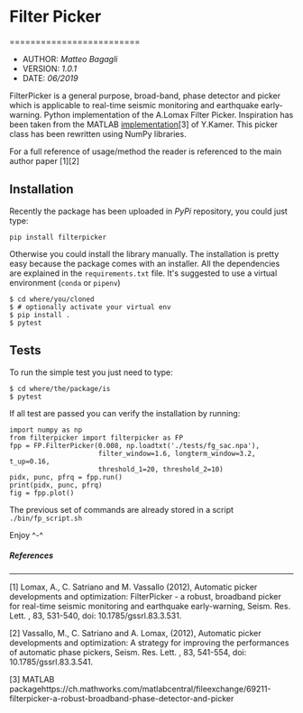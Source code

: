 # Filter Picker
=========================

*  AUTHOR: _Matteo Bagagli_
* VERSION: _1.0.1_
*    DATE: _06/2019_

FilterPicker is a general purpose, broad-band, phase detector and picker which is applicable to real-time seismic monitoring and earthquake early-warning.
Python implementation of the A.Lomax Filter Picker. Inspiration has been taken from the MATLAB [implementation](https://ch.mathworks.com/matlabcentral/fileexchange/69211-filterpicker-a-robust-broadband-phase-detector-and-picker)[3] of Y.Kamer. This picker class has been rewritten using NumPy libraries.

For a full reference of usage/method the reader is referenced to the main author paper [1][2]

## Installation


Recently the package has been uploaded in _PyPi_ repository, you could just type:
```
pip install filterpicker
```

Otherwise you could install the library manually. The installation is pretty easy because the package comes with an installer. All the dependencies are explained in the `requirements.txt` file. It's suggested to use a virtual environment (`conda` or `pipenv`)

```
$ cd where/you/cloned
$ # optionally activate your virtual env
$ pip install .
$ pytest
```

## Tests
To run the simple test you just need to type:
```
$ cd where/the/package/is
$ pytest
```

If all test are passed you can verify the installation by running:
```
import numpy as np
from filterpicker import filterpicker as FP
fpp = FP.FilterPicker(0.008, np.loadtxt('./tests/fg_sac.npa'),
                      filter_window=1.6, longterm_window=3.2, t_up=0.16,
                      threshold_1=20, threshold_2=10)
pidx, punc, pfrq = fpp.run()
print(pidx, punc, pfrq)
fig = fpp.plot()
```

The previous set of commands are already stored in a script `./bin/fp_script.sh`


Enjoy ^-^

##### References
-------------------------
[1] Lomax, A., C. Satriano and M. Vassallo (2012), Automatic picker developments and optimization: FilterPicker - a robust, broadband picker for real-time seismic monitoring and earthquake early-warning, Seism. Res. Lett. , 83, 531-540, doi: 10.1785/gssrl.83.3.531.

[2] Vassallo, M., C. Satriano and A. Lomax, (2012), Automatic picker developments and optimization: A strategy for improving the performances of automatic phase pickers, Seism. Res. Lett. , 83, 541-554, doi: 10.1785/gssrl.83.3.541.

[3] MATLAB packagehttps://ch.mathworks.com/matlabcentral/fileexchange/69211-filterpicker-a-robust-broadband-phase-detector-and-picker
